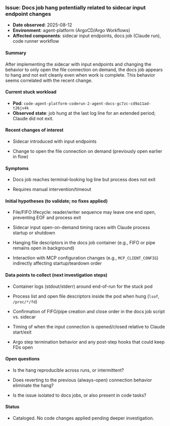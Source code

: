 ### Issue: Docs job hang potentially related to sidecar input endpoint changes

- **Date observed**: 2025-08-12
- **Environment**: agent-platform (ArgoCD/Argo Workflows)
- **Affected components**: sidecar input endpoints, docs job (Claude run), code runner workflow



#### Summary
After implementing the sidecar with input endpoints and changing the behavior to only open the file connection on demand, the docs job appears to hang and not exit cleanly even when work is complete. This behavior seems correlated with the recent change.

#### Current stuck workload
- **Pod**: `code-agent-platform-coderun-2-agent-docs-gc7zc-cd9a11ad-t26jv4k`
- **Observed state**: job hung at the last log line for an extended period; Claude did not exit.

#### Recent changes of interest


- Sidecar introduced with input endpoints


- Change to open the file connection on demand (previously open earlier in flow)



#### Symptoms


- Docs job reaches terminal-looking log line but process does not exit


- Requires manual intervention/timeout

#### Initial hypotheses (to validate; no fixes applied)
- File/FIFO lifecycle: reader/writer sequence may leave one end open, preventing EOF and process exit


- Sidecar input open-on-demand timing races with Claude process startup or shutdown


- Hanging file descriptors in the docs job container (e.g., FIFO or pipe remains open in background)


- Interaction with MCP configuration changes (e.g., `MCP_CLIENT_CONFIG`) indirectly affecting startup/teardown order

#### Data points to collect (next investigation steps)


- Container logs (stdout/stderr) around end-of-run for the stuck pod


- Process list and open file descriptors inside the pod when hung (`lsof`, `/proc/*/fd`)


- Confirmation of FIFO/pipe creation and close order in the docs job script vs. sidecar


- Timing of when the input connection is opened/closed relative to Claude start/exit


- Argo step termination behavior and any post-step hooks that could keep FDs open

#### Open questions


- Is the hang reproducible across runs, or intermittent?


- Does reverting to the previous (always-open) connection behavior eliminate the hang?


- Is the issue isolated to docs jobs, or also present in code tasks?



#### Status


- Cataloged. No code changes applied pending deeper investigation.

